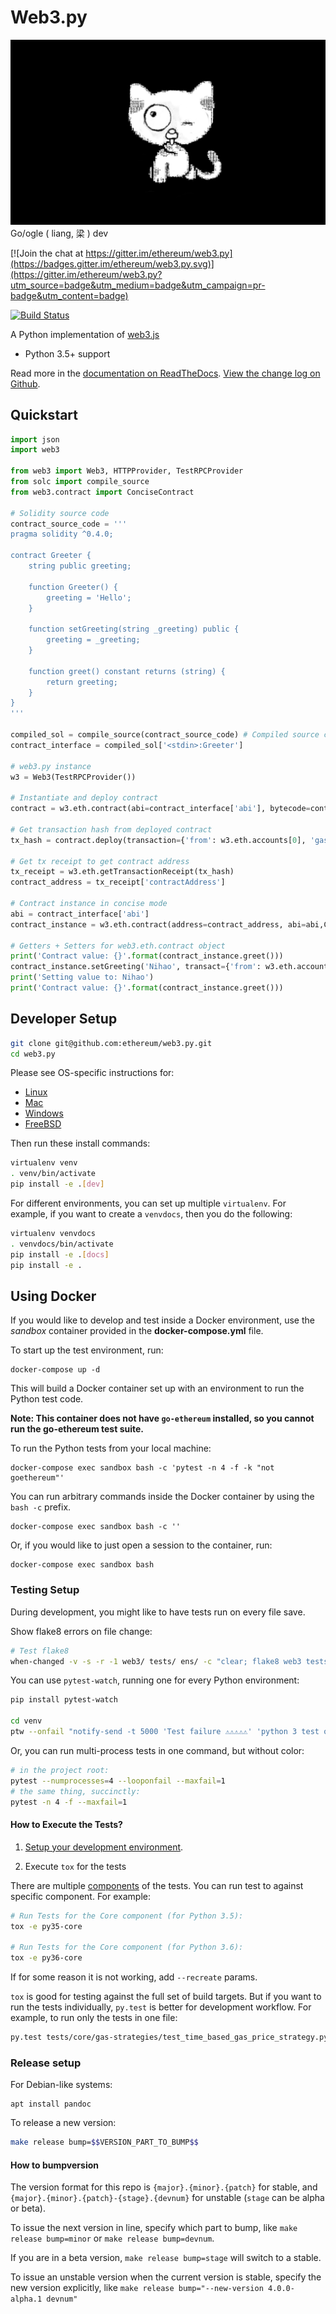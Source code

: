 # Web3.py

![](https://github.com/ymmah/web3.py/blob/master/AI/Go/ogle/ArtBoard%20Image%20(534).jpg)
Go/ogle ( liang, 梁 ) dev

[![Join the chat at https://gitter.im/ethereum/web3.py](https://badges.gitter.im/ethereum/web3.py.svg)](https://gitter.im/ethereum/web3.py?utm_source=badge&utm_medium=badge&utm_campaign=pr-badge&utm_content=badge)

[![Build Status](https://circleci.com/gh/ethereum/web3.py.svg?style=shield)](https://circleci.com/gh/ethereum/web3.py.svg?style=shield)


A Python implementation of [web3.js](https://github.com/ethereum/web3.js)

* Python 3.5+ support

Read more in the [documentation on ReadTheDocs](http://web3py.readthedocs.io/). [View the change log on Github](docs/releases.rst).

## Quickstart

```python
import json
import web3

from web3 import Web3, HTTPProvider, TestRPCProvider
from solc import compile_source
from web3.contract import ConciseContract

# Solidity source code
contract_source_code = '''
pragma solidity ^0.4.0;

contract Greeter {
    string public greeting;

    function Greeter() {
        greeting = 'Hello';
    }

    function setGreeting(string _greeting) public {
        greeting = _greeting;
    }

    function greet() constant returns (string) {
        return greeting;
    }
}
'''

compiled_sol = compile_source(contract_source_code) # Compiled source code
contract_interface = compiled_sol['<stdin>:Greeter']

# web3.py instance
w3 = Web3(TestRPCProvider())

# Instantiate and deploy contract
contract = w3.eth.contract(abi=contract_interface['abi'], bytecode=contract_interface['bin'])

# Get transaction hash from deployed contract
tx_hash = contract.deploy(transaction={'from': w3.eth.accounts[0], 'gas': 410000})

# Get tx receipt to get contract address
tx_receipt = w3.eth.getTransactionReceipt(tx_hash)
contract_address = tx_receipt['contractAddress']

# Contract instance in concise mode
abi = contract_interface['abi']
contract_instance = w3.eth.contract(address=contract_address, abi=abi,ContractFactoryClass=ConciseContract)

# Getters + Setters for web3.eth.contract object
print('Contract value: {}'.format(contract_instance.greet()))
contract_instance.setGreeting('Nihao', transact={'from': w3.eth.accounts[0]})
print('Setting value to: Nihao')
print('Contract value: {}'.format(contract_instance.greet()))
```

## Developer Setup

```sh
git clone git@github.com:ethereum/web3.py.git
cd web3.py
```

Please see OS-specific instructions for:

- [Linux](docs/README-linux.md#Developer-Setup)
- [Mac](docs/README-osx.md#Developer-Setup)
- [Windows](docs/README-windows.md#Developer-Setup)
- [FreeBSD](docs/README-freebsd.md#Developer-Setup)

Then run these install commands:

```sh
virtualenv venv
. venv/bin/activate
pip install -e .[dev]
```

For different environments, you can set up multiple `virtualenv`. For example, if you want to create a `venvdocs`, then you do the following:

```sh
virtualenv venvdocs
. venvdocs/bin/activate
pip install -e .[docs]
pip install -e .
```

## Using Docker

If you would like to develop and test inside a Docker environment, use the *sandbox* container provided in the **docker-compose.yml** file.

To start up the test environment, run:

```
docker-compose up -d
```

This will build a Docker container set up with an environment to run the Python test code.  

**Note: This container does not have `go-ethereum` installed, so you cannot run the go-ethereum test suite.**

To run the Python tests from your local machine:

```
docker-compose exec sandbox bash -c 'pytest -n 4 -f -k "not goethereum"'
```

You can run arbitrary commands inside the Docker container by using the `bash -c` prefix.

```
docker-compose exec sandbox bash -c ''
```

Or, if you would like to just open a session to the container, run:

```
docker-compose exec sandbox bash
```

### Testing Setup

During development, you might like to have tests run on every file save.

Show flake8 errors on file change:

```sh
# Test flake8
when-changed -v -s -r -1 web3/ tests/ ens/ -c "clear; flake8 web3 tests ens && echo 'flake8 success' || echo 'error'"
```

You can use `pytest-watch`, running one for every Python environment:

```sh
pip install pytest-watch

cd venv
ptw --onfail "notify-send -t 5000 'Test failure ⚠⚠⚠⚠⚠' 'python 3 test on web3.py failed'" ../tests ../web3
```

Or, you can run multi-process tests in one command, but without color:

```sh
# in the project root:
pytest --numprocesses=4 --looponfail --maxfail=1
# the same thing, succinctly:
pytest -n 4 -f --maxfail=1
```

#### How to Execute the Tests?

1. [Setup your development environment](https://github.com/ethereum/web3.py/#developer-setup).

2. Execute `tox` for the tests

There are multiple [components](https://github.com/ethereum/web3.py/blob/master/.travis.yml#L53) of the tests. You can run test to against specific component. For example:

```sh
# Run Tests for the Core component (for Python 3.5):
tox -e py35-core

# Run Tests for the Core component (for Python 3.6):
tox -e py36-core
```

If for some reason it is not working, add `--recreate` params.

`tox` is good for testing against the full set of build targets. But if you want to run the tests individually, `py.test` is better for development workflow. For example, to run only the tests in one file:

```sh
py.test tests/core/gas-strategies/test_time_based_gas_price_strategy.py
```

### Release setup

For Debian-like systems:
```
apt install pandoc
```

To release a new version:

```sh
make release bump=$$VERSION_PART_TO_BUMP$$
```

#### How to bumpversion

The version format for this repo is `{major}.{minor}.{patch}` for stable, and
`{major}.{minor}.{patch}-{stage}.{devnum}` for unstable (`stage` can be alpha or beta).

To issue the next version in line, specify which part to bump,
like `make release bump=minor` or `make release bump=devnum`.

If you are in a beta version, `make release bump=stage` will switch to a stable.

To issue an unstable version when the current version is stable, specify the
new version explicitly, like `make release bump="--new-version 4.0.0-alpha.1 devnum"`
